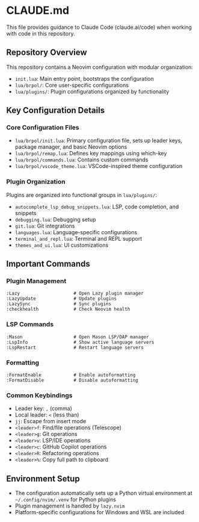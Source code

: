 # CLAUDE.md

This file provides guidance to Claude Code (claude.ai/code) when working with code in this repository.

## Repository Overview

This repository contains a Neovim configuration with modular organization:

- `init.lua`: Main entry point, bootstraps the configuration
- `lua/brpol/`: Core user-specific configurations
- `lua/plugins/`: Plugin configurations organized by functionality

## Key Configuration Details

### Core Configuration Files

- `lua/brpol/init.lua`: Primary configuration file, sets up leader keys, package manager, and basic Neovim options
- `lua/brpol/remap.lua`: Defines key mappings using which-key
- `lua/brpol/commands.lua`: Contains custom commands
- `lua/brpol/vscode_theme.lua`: VSCode-inspired theme configuration

### Plugin Organization

Plugins are organized into functional groups in `lua/plugins/`:
- `autocomplete_lsp_debug_snippets.lua`: LSP, code completion, and snippets
- `debugging.lua`: Debugging setup
- `git.lua`: Git integrations
- `languages.lua`: Language-specific configurations
- `terminal_and_repl.lua`: Terminal and REPL support
- `themes_and_ui.lua`: UI customizations

## Important Commands

### Plugin Management

```
:Lazy                    # Open Lazy plugin manager
:LazyUpdate              # Update plugins
:LazySync                # Sync plugins
:checkhealth             # Check Neovim health
```

### LSP Commands

```
:Mason                   # Open Mason LSP/DAP manager
:LspInfo                 # Show active language servers
:LspRestart              # Restart language servers
```

### Formatting

```
:FormatEnable            # Enable autoformatting
:FormatDisable           # Disable autoformatting
```

### Common Keybindings

- Leader key: `,` (comma)
- Local leader: `<` (less than)
- `jj`: Escape from insert mode
- `<leader>f`: Find/file operations (Telescope)
- `<leader>g`: Git operations
- `<leader>v`: LSP/IDE operations
- `<leader>c`: GitHub Copilot operations
- `<leader>R`: Refactoring operations
- `<leader>%`: Copy full path to clipboard

## Environment Setup

- The configuration automatically sets up a Python virtual environment at `~/.config/nvim/.venv` for Python plugins
- Plugin management is handled by `lazy.nvim`
- Platform-specific configurations for Windows and WSL are included